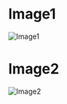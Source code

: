 # Image1

![Image1](https://user-images.githubusercontent.com/101825437/217482916-30bdc88f-12e6-4965-8292-323f96416ccc.png)

# Image2

![Image2](https://user-images.githubusercontent.com/101825437/217483123-f598908d-b835-4fac-9ca5-dedf8c55433d.png)

